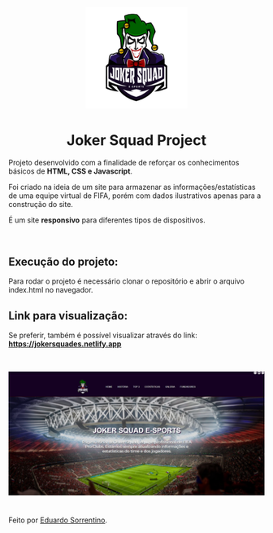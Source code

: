<h2 align="center"><img  width="200" src="./imagens/joker-escudo.png"></h2>
<h1 align="center" >Joker Squad Project</h1>
<p>Projeto desenvolvido com a finalidade de reforçar os conhecimentos básicos de <strong>HTML, CSS e Javascript</strong>.</p>
<p>Foi criado na ideia de um site para armazenar as informações/estatísticas de uma  equipe virtual de FIFA, porém com dados ilustrativos apenas para a construção do site.</p> 
<p>É um site <strong>responsivo</strong> para diferentes tipos de dispositivos.</p>

<br>

## Execução do projeto:
Para rodar o projeto é necessário clonar o repositório e abrir o arquivo index.html no navegador.

## Link para visualização:
Se preferir, também é possível visualizar através do link: <strong>https://jokersquades.netlify.app</strong>
<br><br>
<h2 align="center"><img src="./imagens/readme-site-print.png"></h2>
<br>
Feito por <a href="https://github.com/Edusorrentino10">Eduardo Sorrentino</a>.
